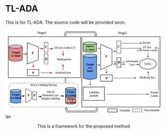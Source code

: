 # TL-ADA
This is for TL-ADA. The source code will be provided soon.

<p align="center">
 <img align="left" src="./figures/framework.png" width="600">
</p>
\br


<p align="center">
  This is a framework for the proposed method
</p>

